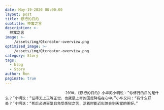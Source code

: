 ```yaml
---
date: May-19-2020 00:00:00
layout: post
title: 修行的目的
subtitle: 神寓之言
description: >-
  神寓之言
image: >-
    /assets/img/Qtcreator-overview.png
optimized_image: >-
    /assets/img/Qtcreator-overview.png
category: Story
tags:
  - blog
  - Story
author: Ron
paginate: true
---
```


							　　2090，《修行的目的》小华问小明说：“你修行的目的是什么？”小明说：“证得无上正等正觉，也就是上帝的国度降临在心中。”小华又问：“有什么好处？”小明说：“死后必进天堂且免受炼狱之苦，活着时能近似体会到天堂的美好。”
							
							
						